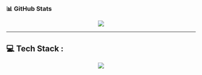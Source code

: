 
### 📊 GitHub Stats

<div align="center">
  <img src="https://github-readme-stats.vercel.app/api?username=misterpapaye&show_icons=true&theme=tokyonight&border_radius=10&hide_border=true" />
</div>

---

## 💻 Tech Stack :

<div align="center">
  <img src="https://skillicons.dev/icons?i=js,ts,nodejs,express,vue,vite,html,css,tailwind,mysql,nginx,linux,windows,git,github,npm,vscode,notion&theme=dark" />
</div>

